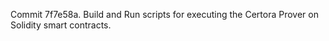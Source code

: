 Commit 7f7e58a.                    Build and Run scripts for executing the Certora Prover on Solidity smart contracts.
